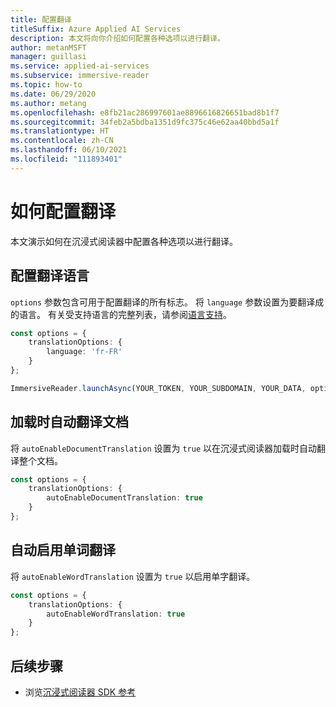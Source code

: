 ```yaml
---
title: 配置翻译
titleSuffix: Azure Applied AI Services
description: 本文将向你介绍如何配置各种选项以进行翻译。
author: metanMSFT
manager: guillasi
ms.service: applied-ai-services
ms.subservice: immersive-reader
ms.topic: how-to
ms.date: 06/29/2020
ms.author: metang
ms.openlocfilehash: e8fb21ac286997601ae8896616826651bad8b1f7
ms.sourcegitcommit: 34feb2a5bdba1351d9fc375c46e62aa40bbd5a1f
ms.translationtype: HT
ms.contentlocale: zh-CN
ms.lasthandoff: 06/10/2021
ms.locfileid: "111893401"
---
```

# <a name="how-to-configure-translation"></a>如何配置翻译

本文演示如何在沉浸式阅读器中配置各种选项以进行翻译。

## <a name="configure-translation-language"></a>配置翻译语言

`options` 参数包含可用于配置翻译的所有标志。 将 `language` 参数设置为要翻译成的语言。 有关受支持语言的完整列表，请参阅[语言支持](./language-support.md)。

```typescript
const options = {
    translationOptions: {
        language: 'fr-FR'
    }
};

ImmersiveReader.launchAsync(YOUR_TOKEN, YOUR_SUBDOMAIN, YOUR_DATA, options);
```

## <a name="automatically-translate-the-document-on-load"></a>加载时自动翻译文档

将 `autoEnableDocumentTranslation` 设置为 `true` 以在沉浸式阅读器加载时自动翻译整个文档。

```typescript
const options = {
    translationOptions: {
        autoEnableDocumentTranslation: true
    }
};
```

## <a name="automatically-enable-word-translation"></a>自动启用单词翻译

将 `autoEnableWordTranslation` 设置为 `true` 以启用单字翻译。

```typescript
const options = {
    translationOptions: {
        autoEnableWordTranslation: true
    }
};
```

## <a name="next-steps"></a>后续步骤

* 浏览[沉浸式阅读器 SDK 参考](./reference.md)